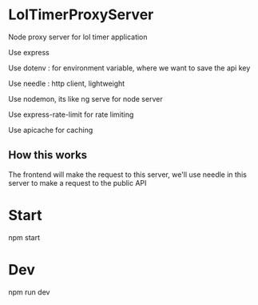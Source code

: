 # LolTimerProxyServer
Node proxy server for lol timer application

Use express

Use dotenv : for environment variable, where we want to save the api key

Use needle : http client, lightweight

Use nodemon, its like ng serve for node server

Use express-rate-limit for rate limiting

Use apicache for caching

## How this works

The frontend will make the request to this server, we'll use needle in this server to make a request to the public API

# Start

npm start

# Dev

npm run dev